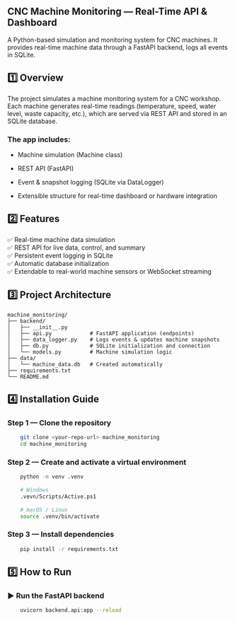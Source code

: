 ## CNC Machine Monitoring — Real-Time API & Dashboard

A Python-based simulation and monitoring system for CNC machines.
It provides real-time machine data through a FastAPI backend, logs all events in SQLite.

## 1️⃣ Overview

The project simulates a machine monitoring system for a CNC workshop.
Each machine generates real-time readings (temperature, speed, water level, waste capacity, etc.), which are served via REST API and stored in an SQLite database.

### **The app includes:** 

* Machine simulation (Machine class)

* REST API (FastAPI)

* Event & snapshot logging (SQLite via DataLogger)

* Extensible structure for real-time dashboard or hardware integration

## 2️⃣ Features

✅ Real-time machine data simulation\
✅ REST API for live data, control, and summary\
✅ Persistent event logging in SQLite\
✅ Automatic database initialization\
✅ Extendable to real-world machine sensors or WebSocket streaming


## 3️⃣ Project Architecture

```
machine_monitoring/
├── backend/
│   ├── __init__.py
│   ├── api.py            # FastAPI application (endpoints)
│   ├── data_logger.py    # Logs events & updates machine snapshots   
│   ├── db.py             # SQLite initialization and connection
│   └── models.py         # Machine simulation logic
├── data/
│   └── machine_data.db   # Created automatically
├── requirements.txt
└── README.md
```

## 4️⃣ Installation Guide
### **Step** 1 — Clone the repository
```bash
    git clone <your-repo-url> machine_monitoring
    cd machine_monitoring
```

### **Step**  2 — Create and activate a virtual environment
```bash
    python -m venv .venv
    
    # Windows
    .vevn/Scripts/Active.ps1
    
    # macOS / Linux
    source .venv/bin/activate
```

### **Step** 3 — Install dependencies
```bash
    pip install -r requirements.txt
```

## 5️⃣ How to Run
### ▶️ Run the FastAPI backend
```bash
    uvicorn backend.api:app --reload
```
